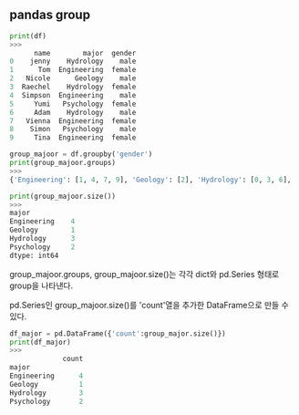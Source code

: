 ## pandas group
```python
print(df)
>>>
      name        major  gender
0    jenny    Hydrology    male
1      Tom  Engineering  female
2   Nicole      Geology    male
3  Raechel    Hydrology  female
4  Simpson  Engineering    male
5     Yumi   Psychology  female
6     Adam    Hydrology    male
7   Vienna  Engineering  female
8    Simon   Psychology    male
9     Tina  Engineering  female
```
```python
group_majoor = df.groupby('gender')
print(group_majoor.groups)
>>>
{'Engineering': [1, 4, 7, 9], 'Geology': [2], 'Hydrology': [0, 3, 6], 'Psychology': [5, 8]}

print(group_majoor.size())
>>>
major
Engineering    4
Geology        1
Hydrology      3
Psychology     2
dtype: int64
```
group_majoor.groups, group_majoor.size()는 각각 dict와 pd.Series 형태로 group을 나타낸다.

pd.Series인 group_majoor.size()를 'count'열을 추가한 DataFrame으로 만들 수 있다.
```python
df_major = pd.DataFrame({'count':group_major.size()})
print(df_major)
>>>
             count
major             
Engineering      4
Geology          1
Hydrology        3
Psychology       2
```
